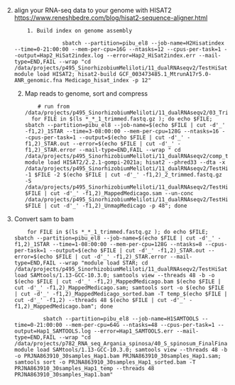 2. align your RNA-seq data to your genome with HISAT2
https://www.reneshbedre.com/blog/hisat2-sequence-aligner.html

           1. Build index on genome assembly

                      sbatch --partition=pibu_el8 --job-name=H2Hisatindex --time=0-21:00:00 --mem-per-cpu=16G --ntasks=12 --cpus-per-task=1 --output=Hap2_HiSat2index.log --error=Hap2_HiSat2index.err --mail-type=END,FAIL --wrap "cd /data/projects/p495_SinorhizobiumMeliloti/11_dualRNAseqv2/TestHiSat; module load HISAT2; hisat2-build GCF_003473485.1_MtrunA17r5.0-ANR_genomic.fna Medicago_hisat_index -p 12"

   2. Map reads to genome, sort and compress

              # run from /data/projects/p495_SinorhizobiumMeliloti/11_dualRNAseqv2/03_TrimmedData
            for FILE in $(ls *_*_1_trimmed.fastq.gz ); do echo $FILE; sbatch --partition=pibu_el8 --job-name=$(echo $FILE | cut -d'_' -f1,2)_1STAR --time=3-08:00:00 --mem-per-cpu=128G --ntasks=16 --cpus-per-task=1 --output=$(echo $FILE | cut -d'_' -f1,2)_STAR.out --error=$(echo $FILE | cut -d'_' -f1,2)_STAR.error --mail-type=END,FAIL --wrap " cd /data/projects/p495_SinorhizobiumMeliloti/11_dualRNAseqv2/comp_trial_Axelle/03_TrimmedData; module load HISAT2/2.2.1-gompi-2021a; hisat2 --phred33 --dta -x /data/projects/p495_SinorhizobiumMeliloti/11_dualRNAseqv2/TestHiSat/Medicago_hisat_index -1 $FILE -2 $(echo $FILE | cut -d'_' -f1,2)_2_trimmed.fastq.gz -S /data/projects/p495_SinorhizobiumMeliloti/11_dualRNAseqv2/TestHiSat/$(echo $FILE | cut -d'_' -f1,2)_MappedMedicago.sam --un-conc /data/projects/p495_SinorhizobiumMeliloti/11_dualRNAseqv2/TestHiSat/$(echo $FILE | cut -d'_' -f1,2)_UnmapMedicago -p 48"; done

3. Convert sam to bam

           for FILE in $(ls *_*_1_trimmed.fastq.gz ); do echo $FILE; sbatch --partition=pibu_el8 --job-name=$(echo $FILE | cut -d'_' -f1,2)_1STAR --time=1-08:00:00 --mem-per-cpu=128G --ntasks=8 --cpus-per-task=1 --output=$(echo $FILE | cut -d'_' -f1,2)_STAR.out --error=$(echo $FILE | cut -d'_' -f1,2)_STAR.error --mail-type=END,FAIL --wrap "module load STAR; cd /data/projects/p495_SinorhizobiumMeliloti/11_dualRNAseqv2/TestHiSat/;module load SAMtools/1.13-GCC-10.3.0; samtools view --threads 48 -b -o $(echo $FILE | cut -d'_' -f1,2)_MappedMedicago.bam $(echo $FILE | cut -d'_' -f1,2)_MappedMedicago.sam; samtools sort -o $(echo $FILE | cut -d'_' -f1,2)_MappedMedicago_sorted.bam -T temp_$(echo $FILE | cut -d'_' -f1,2) --threads 48 $(echo $FILE | cut -d'_' -f1,2)_MappedMedicago.bam"; done 

                sbatch --partition=pibu_el8 --job-name=H1SAMTOOLS --time=0-21:00:00 --mem-per-cpu=64G --ntasks=48 --cpus-per-task=1 --output=Hap1_SAMTOOLS.log --error=Hap1_SAMTOOLS.err --mail-type=END,FAIL --wrap "cd /data/projects/p782_RNA_seq_Argania_spinosa/40_S_spinosum_FinalFinal/03_BRAKER/Ref_RnaSeq/02_PublishedData/; module load SAMtools/1.13-GCC-10.3.0; samtools view --threads 48 -b -o PRJNA863910_30samples_Hap1.bam PRJNA863910_30samples_Hap1.sam; samtools sort -o PRJNA863910_30samples_Hap1_sorted.bam -T PRJNA863910_30samples_Hap1_temp --threads 48 PRJNA863910_30samples_Hap1.bam"
